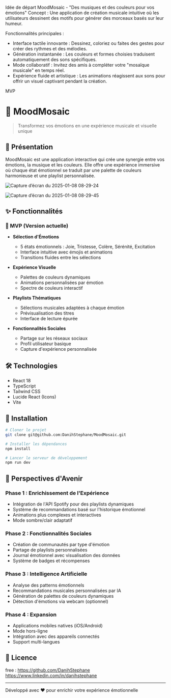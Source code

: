 Idée de départ 
MoodMosaic - "Des musiques et des couleurs pour vos émotions"
Concept : Une application de création musicale intuitive où les utilisateurs dessinent des motifs pour générer des morceaux basés sur leur humeur.

Fonctionnalités principales :
- Interface tactile innovante : Dessinez, coloriez ou faites des gestes pour créer des rythmes et des mélodies.
- Génération instantanée : Les couleurs et formes choisies traduisent automatiquement des sons spécifiques.
- Mode collaboratif : Invitez des amis à compléter votre "mosaïque musicale" en temps réel.
- Expérience fluide et artistique : Les animations réagissent aux sons pour offrir un visuel captivant pendant la création.

MVP
# 🎨 MoodMosaic

> Transformez vos émotions en une expérience musicale et visuelle unique

## 🌟 Présentation

MoodMosaic est une application interactive qui crée une synergie entre vos émotions, la musique et les couleurs. Elle offre une expérience immersive où chaque état émotionnel se traduit par une palette de couleurs harmonieuse et une playlist personnalisée.

![Capture d’écran du 2025-01-08 08-29-24](https://github.com/user-attachments/assets/702c839c-d1a2-40e8-9352-155e5af5c317)

![Capture d’écran du 2025-01-08 08-29-45](https://github.com/user-attachments/assets/f32773b3-ea60-43e3-96d3-1c6c2010f135)



## ✨ Fonctionnalités

### 🎯 MVP (Version actuelle)

- **Sélection d'Émotions**
  - 5 états émotionnels : Joie, Tristesse, Colère, Sérénité, Excitation
  - Interface intuitive avec émojis et animations
  - Transitions fluides entre les sélections

- **Expérience Visuelle**
  - Palettes de couleurs dynamiques
  - Animations personnalisées par émotion
  - Spectre de couleurs interactif

- **Playlists Thématiques**
  - Sélections musicales adaptées à chaque émotion
  - Prévisualisation des titres
  - Interface de lecture épurée

- **Fonctionnalités Sociales**
  - Partage sur les réseaux sociaux
  - Profil utilisateur basique
  - Capture d'expérience personnalisée

## 🛠 Technologies

- React 18
- TypeScript
- Tailwind CSS
- Lucide React (Icons)
- Vite

## 🚀 Installation

```bash
# Cloner le projet
git clone git@github.com:DanihStephane/MoodMosaic.git

# Installer les dépendances
npm install

# Lancer le serveur de développement
npm run dev
```

## 🔮 Perspectives d'Avenir

### Phase 1 : Enrichissement de l'Expérience
- Intégration de l'API Spotify pour des playlists dynamiques
- Système de recommandations basé sur l'historique émotionnel
- Animations plus complexes et interactives
- Mode sombre/clair adaptatif

### Phase 2 : Fonctionnalités Sociales
- Création de communautés par type d'émotion
- Partage de playlists personnalisées
- Journal émotionnel avec visualisation des données
- Système de badges et récompenses

### Phase 3 : Intelligence Artificielle
- Analyse des patterns émotionnels
- Recommandations musicales personnalisées par IA
- Génération de palettes de couleurs dynamiques
- Détection d'émotions via webcam (optionnel)

### Phase 4 : Expansion
- Applications mobiles natives (iOS/Android)
- Mode hors-ligne
- Intégration avec des appareils connectés
- Support multi-langues

## 📝 Licence

free : https://github.com/DanihStephane
https://www.linkedin.com/in/danihstephane

---

Développé avec ❤️ pour enrichir votre expérience émotionnelle
